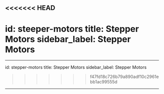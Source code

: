 <<<<<<< HEAD
---
id: steeper-motors 
title: Stepper Motors
sidebar_label: Stepper Motors
=======
---
id: stepper-motors 
title: Stepper Motors
sidebar_label: Stepper Motors
>>>>>>> f47fd18c726b79a890adf10c2961ebb1ac99555d
---